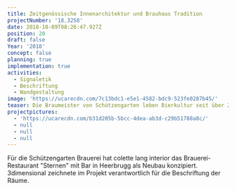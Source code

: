 ```yaml
---
title: Zeitgenössische Innenarchitektur und Brauhaus Tradition
projectNumber: '18.3258'
date: 2018-10-09T08:26:47.927Z
position: 20
draft: false
Year: '2018'
concept: false
planning: true
implementation: true
activities:
  - Signaletik
  - Beschriftung
  - Wandgestaltung
image: 'https://ucarecdn.com/7c13bdc1-e5e1-4582-bdc9-523fe0287b45/'
teaser: Die Braumeister von Schützengarten leben Bierkultur seit über 230 Jahren
projectpictures:
  - 'https://ucarecdn.com/b31d205b-5bcc-4dea-ab3d-c29b51788a8c/'
  - null
  - null
  - null
---
```

Für die Schützengarten Brauerei hat colette lang interior das Brauerei-Restaurant "Sternen" mit Bar in Heerbrugg als Neubau konzipiert. 3dimensional zeichnete im Projekt verantwortlich für die Beschriftung der Räume.
